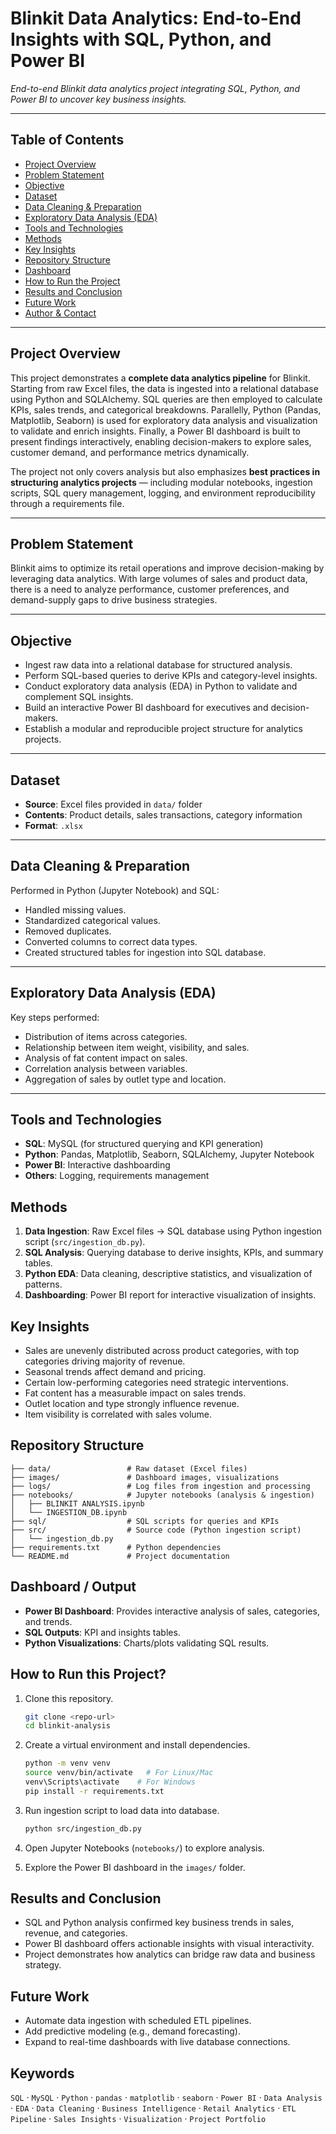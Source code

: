 # Blinkit Data Analytics: End-to-End Insights with SQL, Python, and Power BI

_End-to-end Blinkit data analytics project integrating SQL, Python, and Power BI to uncover key business insights._

---

## Table of Contents
- [Project Overview](#project-overview)  
- [Problem Statement](#problem-statement)  
- [Objective](#objective)  
- [Dataset](#dataset)  
- [Data Cleaning & Preparation](#data-cleaning--preparation)  
- [Exploratory Data Analysis (EDA)](#exploratory-data-analysis-eda)  
- [Tools and Technologies](#tools-and-technologies)  
- [Methods](#methods)  
- [Key Insights](#key-insights)  
- [Repository Structure](#repository-structure)  
- [Dashboard](#dashboard)  
- [How to Run the Project](#how-to-run-the-project)  
- [Results and Conclusion](#results-and-conclusion)  
- [Future Work](#future-work)  
- [Author & Contact](#author--contact)  

---

## Project Overview
This project demonstrates a **complete data analytics pipeline** for Blinkit. Starting from raw Excel files, the data is ingested into a relational database using Python and SQLAlchemy. SQL queries are then employed to calculate KPIs, sales trends, and categorical breakdowns. Parallelly, Python (Pandas, Matplotlib, Seaborn) is used for exploratory data analysis and visualization to validate and enrich insights. Finally, a Power BI dashboard is built to present findings interactively, enabling decision-makers to explore sales, customer demand, and performance metrics dynamically.

The project not only covers analysis but also emphasizes **best practices in structuring analytics projects** — including modular notebooks, ingestion scripts, SQL query management, logging, and environment reproducibility through a requirements file.

---

## Problem Statement
Blinkit aims to optimize its retail operations and improve decision-making by leveraging data analytics. With large volumes of sales and product data, there is a need to analyze performance, customer preferences, and demand-supply gaps to drive business strategies.

---

## Objective
- Ingest raw data into a relational database for structured analysis.
- Perform SQL-based queries to derive KPIs and category-level insights.
- Conduct exploratory data analysis (EDA) in Python to validate and complement SQL insights.
- Build an interactive Power BI dashboard for executives and decision-makers.
- Establish a modular and reproducible project structure for analytics projects.

---

## Dataset
- **Source**: Excel files provided in `data/` folder  
- **Contents**: Product details, sales transactions, category information  
- **Format**: `.xlsx`

---

## Data Cleaning & Preparation  
Performed in Python (Jupyter Notebook) and SQL:  
- Handled missing values.  
- Standardized categorical values.  
- Removed duplicates.  
- Converted columns to correct data types.  
- Created structured tables for ingestion into SQL database.  

---

## Exploratory Data Analysis (EDA) 
Key steps performed:  
- Distribution of items across categories.  
- Relationship between item weight, visibility, and sales.  
- Analysis of fat content impact on sales.  
- Correlation analysis between variables.  
- Aggregation of sales by outlet type and location. 

---
## Tools and Technologies
- **SQL**: MySQL (for structured querying and KPI generation)
- **Python**: Pandas, Matplotlib, Seaborn, SQLAlchemy, Jupyter Notebook
- **Power BI**: Interactive dashboarding
- **Others**: Logging, requirements management

## Methods
1. **Data Ingestion**: Raw Excel files → SQL database using Python ingestion script (`src/ingestion_db.py`).
2. **SQL Analysis**: Querying database to derive insights, KPIs, and summary tables.
3. **Python EDA**: Data cleaning, descriptive statistics, and visualization of patterns.
4. **Dashboarding**: Power BI report for interactive visualization of insights.

## Key Insights
- Sales are unevenly distributed across product categories, with top categories driving majority of revenue.
- Seasonal trends affect demand and pricing.
- Certain low-performing categories need strategic interventions.
- Fat content has a measurable impact on sales trends.  
- Outlet location and type strongly influence revenue.  
- Item visibility is correlated with sales volume.  

## Repository Structure
```
├── data/                 # Raw dataset (Excel files)
├── images/               # Dashboard images, visualizations
├── logs/                 # Log files from ingestion and processing
├── notebooks/            # Jupyter notebooks (analysis & ingestion)
│   ├── BLINKIT ANALYSIS.ipynb
│   └── INGESTION_DB.ipynb
├── sql/                  # SQL scripts for queries and KPIs
├── src/                  # Source code (Python ingestion script)
│   └── ingestion_db.py
├── requirements.txt      # Python dependencies
└── README.md             # Project documentation
```

## Dashboard / Output
- **Power BI Dashboard**: Provides interactive analysis of sales, categories, and trends.  
- **SQL Outputs**: KPI and insights tables.  
- **Python Visualizations**: Charts/plots validating SQL results.

## How to Run this Project?
1. Clone this repository.  
   ```bash
   git clone <repo-url>
   cd blinkit-analysis
   ```

2. Create a virtual environment and install dependencies.  
   ```bash
   python -m venv venv
   source venv/bin/activate   # For Linux/Mac
   venv\Scripts\activate    # For Windows
   pip install -r requirements.txt
   ```

3. Run ingestion script to load data into database.  
   ```bash
   python src/ingestion_db.py
   ```

4. Open Jupyter Notebooks (`notebooks/`) to explore analysis.  

5. Explore the Power BI dashboard in the `images/` folder.  

## Results and Conclusion
- SQL and Python analysis confirmed key business trends in sales, revenue, and categories.  
- Power BI dashboard offers actionable insights with visual interactivity.  
- Project demonstrates how analytics can bridge raw data and business strategy.

## Future Work
- Automate data ingestion with scheduled ETL pipelines.  
- Add predictive modeling (e.g., demand forecasting).  
- Expand to real-time dashboards with live database connections.  

## Keywords
`SQL` · `MySQL` · `Python` · `pandas` · `matplotlib` · `seaborn` · `Power BI` · `Data Analysis` · `EDA` · `Data Cleaning` · `Business Intelligence` · `Retail Analytics` · `ETL Pipeline` · `Sales Insights` · `Visualization` · `Project Portfolio`



